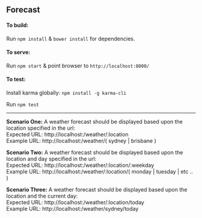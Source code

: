 ## Forecast



#### To build:

Run `npm install` & `bower install` for dependencies.

#### To serve:

Run `npm start` & point browser to `http://localhost:8000/`

#### To test:

Install karma globally:
`npm install -g karma-cli`

Run `npm test`


---


**Scenario One:** A weather forecast should be displayed based upon the location specified in the url:   
Expected URL: http://localhost:/weather/:location   
Example URL: http://localhost:/weather/( sydney | brisbane )

**Scenario Two:** A weather forecast should be displayed based upon the location and day specified in the url:   
Expected URL: http://localhost:/weather/:location/:weekday   
Example URL: http://localhost:/weather/:location/( monday | tuesday | etc .. ) 

**Scenario Three:** A weather forecast should be displayed based upon the location and the current day:   
Expected URL: http://localhost:/weather/:location/today   
Example URL: http://localhost:/weather/sydney/today
